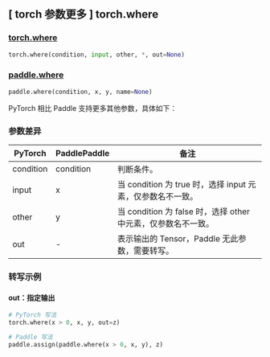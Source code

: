 ## [ torch 参数更多 ] torch.where

### [torch.where](https://pytorch.org/docs/stable/generated/torch.where.html)

```python
torch.where(condition, input, other, *, out=None)
```

### [paddle.where](https://www.paddlepaddle.org.cn/documentation/docs/zh/api/paddle/where_cn.html)

```python
paddle.where(condition, x, y, name=None)
```

PyTorch 相比 Paddle 支持更多其他参数，具体如下：

### 参数差异
| PyTorch       | PaddlePaddle | 备注                                                   |
| ------------- | ------------ | ------------------------------------------------------ |
| condition     | condition    | 判断条件。                             |
| input         | x            | 当 condition 为 true 时，选择 input 元素，仅参数名不一致。 |
| other         | y            | 当 condition 为 false 时，选择 other 中元素，仅参数名不一致。 |
| out           | -            | 表示输出的 Tensor，Paddle 无此参数，需要转写。 |

### 转写示例

#### out：指定输出

```python
# PyTorch 写法
torch.where(x > 0, x, y, out=z)

# Paddle 写法
paddle.assign(paddle.where(x > 0, x, y), z)
```
